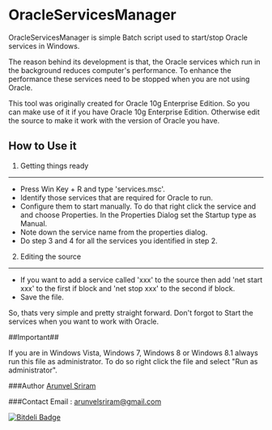 OracleServicesManager
=====================

OracleServicesManager is simple Batch script used to start/stop Oracle services in Windows.

The reason behind its development is that, the Oracle services which run in the background 
reduces computer's performance. To enhance the performance these services need to be stopped 
when you are not using Oracle.

This tool was originally created for Oracle 10g Enterprise Edition. So you can make use of it if you have Oracle 10g Enterprise Edition. Otherwise edit the source to make it work with the version of Oracle you have.

How to Use it
-------------
1. Getting things ready
------------------------
* Press Win Key + R and type 'services.msc'.
* Identify those services that are required for Oracle to run.
* Configure them to start manually. To do that right click the service and and choose Properties. In the Properties Dialog set the Startup type as Manual.
* Note down the service name from the properties dialog.
* Do step 3 and 4 for all the services you identified in step 2.

2. Editing the source
---------------------
* If you want to add a service called 'xxx' to the source then add 'net start xxx' to the first if block and 
	'net stop xxx' to the second if block.
* Save the file.

So, thats very simple and pretty straight forward. Don't forgot to Start the services when you want to work with Oracle. 

##Important##

If you are in Windows Vista, Windows 7, Windows 8 or Windows 8.1 always run this file as administrator. To do so right click the file and select "Run as administrator".

###Author
[Arunvel Sriram](http://github.com/arunvelsriram) 

###Contact
Email : arunvelsriram@gmail.com


[![Bitdeli Badge](https://d2weczhvl823v0.cloudfront.net/arunvelsriram/oracleservicesmanager/trend.png)](https://bitdeli.com/free "Bitdeli Badge")

